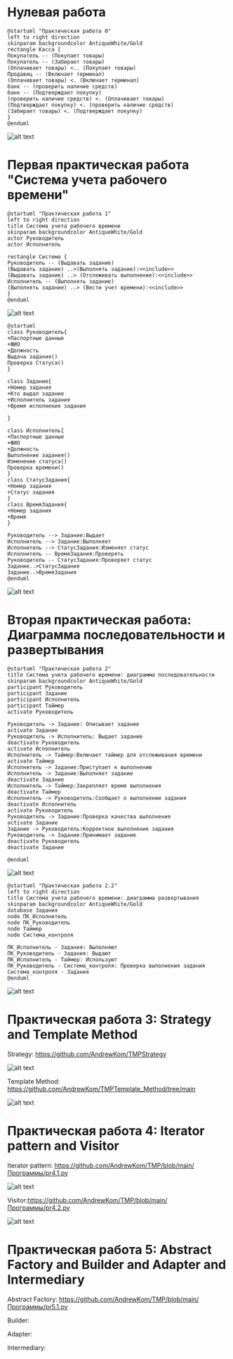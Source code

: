 # Нулевая работа
```
@startuml "Практическая работа 0"
left to right direction
skinparam backgroundcolor AntiqueWhite/Gold
rectangle Касса {
Покупатель -- (Покупает товары)
Покупатель -- (Забирает товары)
(Оплачивает товары) <.. (Покупает товары)
Продавец -- (Включает терминал)
(Оплачивает товары) <. (Включает терминал)
банк -- (проверить наличие средств)
банк -- (Подтверждает покупку)
(проверить наличие средств) <. (Оплачивает товары)
(Подтверждает покупку) <. (проверить наличие средств)
(Забирает товары) <. (Подтверждает покупку)
}
@enduml
```
![alt text](https://github.com/AndrewKom/TMP/blob/main/Фото/0.png)

# Первая практическая работа "Система учета рабочего времени"
```
@startuml "Практическая работа 1"
left to right direction
title Система учета рабочего времени
skinparam backgroundcolor AntiqueWhite/Gold
actor Руководитель
actor Исполнитель

rectangle Система {
Руководитель -- (Выдавать задание)
(Выдавать задание) ..>(Выполнять задание):<<include>>
(Выдавать задание) ..> (Отслеживать выполнение):<<include>>
Исполнитель -- (Выполнять задание)
(Выполнять задание) ..> (Вести учет времени):<<include>>
}
@enduml
```
![alt text](https://github.com/AndrewKom/TMP/blob/main/Фото/1.png)

```
@startuml
class Руководитель{
+Паспортные данные
+ФИО
+Должность
Выдача задания()
Проверка Статуса()
}

class Задание{
+Номер задания
+Кто выдал задание
+Исполнитель задания
+Время исполнения задания

}

class Исполнитель{
+Паспортные данные
+ФИО
+Должность
Выполнение задания()
Изменение статуса()
Проверка времени()
}
class СтатусЗадания{
+Номер задания
+Статус задания
}
class ВремяЗадания{
+Номер задания
+Время
}

Руководитель --> Задание:Выдает
Исполнитель --> Задание:Выполняет
Исполнитель --> СтатусЗадания:Изменяет статус
Исполнитель -- ВремяЗадания:Проверять
Руководитель -- СтатусЗадания:Проверяет статус
Задание..>СтатусЗадания
Задание..>ВремяЗадания
@enduml
```
![alt text](https://github.com/AndrewKom/TMP/blob/main/Фото/2.png)


# Вторая практическая работа: Диаграмма последовательности и развертывания
```
@startuml "Практическая работа 2"
title Система учета рабочего времени: диаграмма последовательности
skinparam backgroundcolor AntiqueWhite/Gold
participant Руководитель
participant Задание
participant Исполнитель
participant Таймер
activate Руководитель

Руководитель -> Задание: Описывает задание
activate Задание
Руководитель -> Исполнитель: Выдает задание
deactivate Руководитель
activate Исполнитель
Исполнитель -> Таймер:Включает таймер для отслеживания времени
activate Таймер
Исполнитель -> Задание:Приступает к выполнению
Исполнитель -> Задание:Выполняет задание
deactivate Задание
Исполнитель -> Таймер:Закрепляет время выполнения
deactivate Таймер
Исполнитель -> Руководитель:Сообщает о выполнении задания
deactivate Исполнитель
activate Руководитель
Руководитель -> Задание:Проверка качества выполнения
activate Задание
Задание -> Руководитель:Корректное выполнение задания
Руководитель -> Задание:Принимает задание
deactivate Руководитель
deactivate Задание

@enduml
```

![alt text](https://github.com/AndrewKom/TMP/blob/main/Фото/work2.png)

```
@startuml "Практическая работа 2.2"
left to right direction
title Система учета рабочего времени: диаграмма развертывания
skinparam backgroundcolor AntiqueWhite/Gold
database Задания
node ПК_Исполнитель
node ПК_Руководитель
node Таймер
node Система_контроля

ПК_Исполнитель - Задания: Выполняют
ПК_Руководитель - Задания: Выдают
ПК_Исполнитель - Таймер: Используют
ПК_Руководитель - Система_контроля: Проверка выполнения задания
Система_контроля - Задания
@enduml
```
![alt text](https://github.com/AndrewKom/TMP/blob/main/Фото/work2.2.png)

# Практическая работа 3: Strategy and Template Method
Strategy: https://github.com/AndrewKom/TMPStrategy

![alt text](https://github.com/AndrewKom/TMP/blob/main/Фото/work3.2.png)

Template Method: https://github.com/AndrewKom/TMPTemplate_Method/tree/main

![alt text](https://github.com/AndrewKom/TMP/blob/main/Фото/work3.1.png)



# Практическая работа 4: Iterator pattern and Visitor
Iterator pattern: https://github.com/AndrewKom/TMP/blob/main/Программы/pr4.1.py

![alt text](https://github.com/AndrewKom/TMP/blob/main/Фото/work4.1.png)

Visitor:https://github.com/AndrewKom/TMP/blob/main/Программы/pr4.2.py

![alt text](https://github.com/AndrewKom/TMP/blob/main/Фото/work4.2.png)

# Практическая работа 5: Abstract Factory and Builder and Adapter and Intermediary

Abstract Factory: https://github.com/AndrewKom/TMP/blob/main/Программы/pr5.1.py

Builder:

Adapter:

Intermediary:

